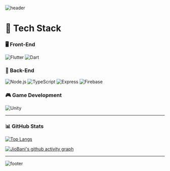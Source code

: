 ![header](https://capsule-render.vercel.app/api?type=waving&color=8fd3a4&height=120&animation=fadeIn&section=header&text=JioBani🍵&fontAlign=70&fontColor=ffffff)

# 🚀 Tech Stack

### 🖥️ **Front-End**
![Flutter](https://img.shields.io/badge/Flutter-02569B?style=flat-square&logo=flutter&logoColor=white)
![Dart](https://img.shields.io/badge/Dart-0175C2?style=flat-square&logo=dart&logoColor=white)

### 🔧 **Back-End**
![Node.js](https://img.shields.io/badge/Node.js-43853D?style=flat-square&logo=node.js&logoColor=white)
![TypeScript](https://img.shields.io/badge/TypeScript-007ACC?style=flat-square&logo=typescript&logoColor=white)
![Express](https://img.shields.io/badge/Express.js-404D59?style=flat-square&logo=express)
![Firebase](https://img.shields.io/badge/Firebase-039BE5?style=flat-square&logo=firebase&logoColor=white)

### 🎮 **Game Development**
![Unity](https://img.shields.io/badge/Unity-100000?style=flat-square&logo=unity&logoColor=white)

---

### 📊 **GitHub Stats**

[![Top Langs](https://github-readme-stats.vercel.app/api/top-langs/?username=JioBani&layout=compact&theme=radical)](https://github.com/anuraghazra/github-readme-stats)

[![JioBani's github activity graph](https://github-readme-activity-graph.vercel.app/graph?username=JioBani&theme=github-dark)](https://github.com/ashutosh00710/github-readme-activity-graph)

---

![footer](https://capsule-render.vercel.app/api?type=waving&color=8fd3a4&height=120&section=footer)
